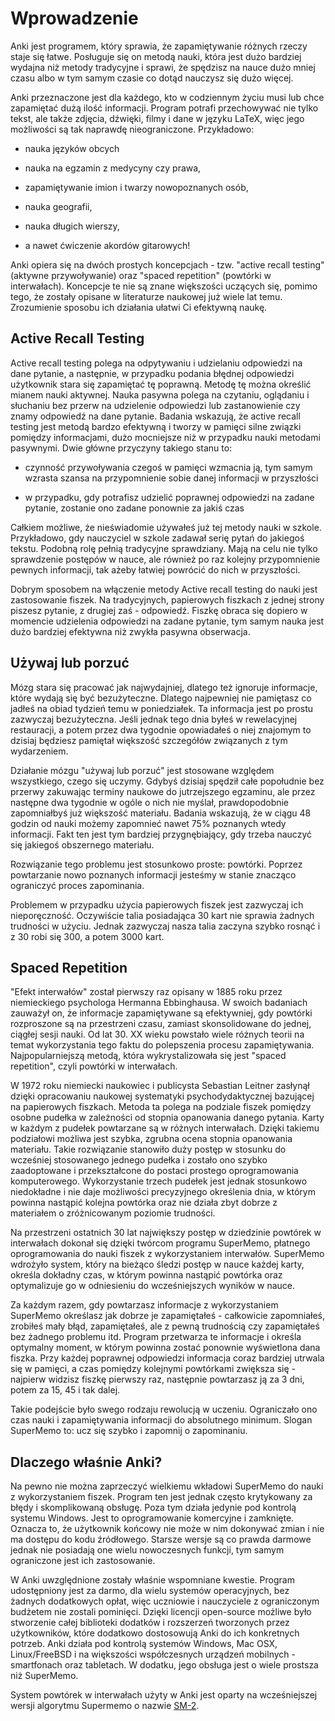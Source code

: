 # Wprowadzenie

Anki jest programem, który sprawia, że zapamiętywanie różnych rzeczy staje się łatwe. Posługuje się on metodą nauki, która jest dużo bardziej wydajna niż metody tradycyjne i sprawi, że spędzisz na nauce dużo mniej czasu albo w tym samym czasie co dotąd nauczysz się dużo więcej.

Anki przeznaczone jest dla każdego, kto w codziennym życiu musi lub chce zapamiętać dużą ilość informacji. Program potrafi przechowywać nie tylko tekst, ale także zdjęcia, dźwięki, filmy i dane w języku LaTeX, więc jego możliwości są tak naprawdę nieograniczone. Przykładowo:

-   nauka języków obcych

-   nauka na egzamin z medycyny czy prawa,

-   zapamiętywanie imion i twarzy nowopoznanych osób,

-   nauka geografii,

-   nauka długich wierszy,

-   a nawet ćwiczenie akordów gitarowych!

Anki opiera się na dwóch prostych koncepcjach - tzw. "active recall testing" (aktywne przywoływanie) oraz "spaced repetition" (powtórki w interwałach). Koncepcje te nie są znane większości uczących się, pomimo tego, że zostały opisane w literaturze naukowej już wiele lat temu. Zrozumienie sposobu ich działania ułatwi Ci efektywną naukę.

Active Recall Testing
---------------------

Active recall testing polega na  odpytywaniu i udzielaniu odpowiedzi na dane pytanie, a następnie, w przypadku podania błędnej odpowiedzi użytkownik stara się zapamiętać tę poprawną. Metodę tę można określić mianem nauki aktywnej. Nauka pasywna polega na czytaniu, oglądaniu i słuchaniu bez przerw na udzielenie odpowiedzi lub zastanowienie czy znamy odpowiedź na dane pytanie. Badania wskazują, że active recall testing jest metodą bardzo efektywną i tworzy w pamięci silne związki pomiędzy informacjami, dużo mocniejsze niż w przypadku nauki metodami pasywnymi. Dwie główne przyczyny takiego stanu to:

-   czynność przywoływania czegoś w pamięci wzmacnia ją, tym samym wzrasta szansa na przypomnienie sobie danej informacji w przyszłości

-   w przypadku, gdy potrafisz udzielić poprawnej odpowiedzi na zadane pytanie, zostanie ono zadane ponownie za jakiś czas

Całkiem możliwe, że nieświadomie używałeś już tej metody nauki w szkole. Przykładowo, gdy nauczyciel w szkole zadawał serię pytań do jakiegoś tekstu. Podobną rolę pełnią tradycyjne sprawdziany. Mają na celu nie tylko sprawdzenie postępów w nauce, ale również po raz kolejny przypomnienie pewnych informacji, tak ażeby łatwiej powrócić do nich w przyszłości.

Dobrym sposobem na włączenie metody Active recall testing do nauki jest zastosowanie fiszek. Na tradycyjnych, papierowych fiszkach z jednej strony piszesz pytanie, z drugiej zaś - odpowiedź. Fiszkę obraca się dopiero w momencie udzielenia odpowiedzi na zadane pytanie, tym samym nauka jest dużo bardziej efektywna niż zwykła pasywna obserwacja.

Używaj lub porzuć
-----------------

Mózg stara się pracować jak najwydajniej, dlatego też ignoruje informacje, które wydają się być bezużyteczne. Dlatego najpewniej nie pamiętasz co jadłeś na obiad tydzień temu w poniedziałek. Ta informacja jest po prostu zazwyczaj bezużyteczna. Jeśli jednak tego dnia byłeś w rewelacyjnej restauracji, a potem przez dwa tygodnie opowiadałeś o niej znajomym to dzisiaj będziesz pamiętał większość szczegółów związanych z tym wydarzeniem.

Działanie mózgu "używaj lub porzuć" jest stosowane względem wszystkiego, czego się uczymy. Gdybyś dzisiaj spędził całe popołudnie bez przerwy zakuwając terminy naukowe do jutrzejszego egzaminu, ale przez następne dwa tygodnie w ogóle o nich nie myślał, prawdopodobnie zapomniałbyś już większość materiału. Badania wskazują, że w ciągu 48 godzin od nauki możemy zapomnieć nawet 75% poznanych wtedy informacji. Fakt ten jest tym bardziej przygnębiający, gdy trzeba nauczyć się jakiegoś obszernego materiału.

Rozwiązanie tego problemu jest stosunkowo proste: powtórki. Poprzez powtarzanie nowo poznanych informacji jesteśmy w stanie znacząco ograniczyć proces zapominania.

Problemem w przypadku użycia papierowych fiszek jest zazwyczaj ich nieporęczność. Oczywiście talia posiadająca 30 kart nie sprawia żadnych trudności w użyciu. Jednak zazwyczaj nasza talia zaczyna szybko rosnąć i z 30 robi się 300, a potem 3000 kart.

Spaced Repetition
-----------------

"Efekt interwałów" został pierwszy raz opisany w 1885 roku przez niemieckiego psychologa Hermanna Ebbinghausa. W swoich badaniach zauważył on, że informacje zapamiętywane są efektywniej, gdy powtórki rozproszone są na przestrzeni czasu, zamiast skonsolidowane do jednej, ciągłej sesji nauki. Od lat 30. XX wieku powstało wiele różnych teorii na temat wykorzystania tego faktu do polepszenia procesu zapamiętywania. Najpopularniejszą metodą, która wykrystalizowała się jest "spaced repetition", czyli powtórki w interwałach.

W 1972 roku niemiecki naukowiec i publicysta Sebastian Leitner zasłynął dzięki opracowaniu naukowej systematyki psychodydaktycznej bazującej na papierowych fiszkach. Metoda ta polega na podziale fiszek pomiędzy osobne pudełka w zależności od stopnia opanowania danego pytania. Karty w każdym z pudełek powtarzane są w różnych interwałach. Dzięki takiemu podziałowi możliwa jest szybka, zgrubna ocena stopnia opanowania materiału. Takie rozwiązanie stanowiło duży postęp w stosunku do wcześniej stosowanego jednego pudełka i zostało ono szybko zaadoptowane i przekształcone do postaci prostego oprogramowania komputerowego. Wykorzystanie trzech pudełek jest jednak stosunkowo niedokładne i nie daje możliwości precyzyjnego określenia dnia, w którym powinna nastąpić kolejna powtórka oraz nie działa zbyt dobrze z materiałem o zróżnicowanym poziomie trudności.

Na przestrzeni ostatnich 30 lat największy postęp w dziedzinie powtórek w interwałach dokonał się dzięki twórcom programu SuperMemo, płatnego oprogramowania do nauki fiszek z wykorzystaniem interwałów. SuperMemo wdrożyło system, który na bieżąco śledzi postęp w nauce każdej karty, określa dokładny czas, w którym powinna nastąpić powtórka oraz optymalizuje go w odniesieniu do wcześniejszych wyników w nauce.

Za każdym razem, gdy powtarzasz informacje z wykorzystaniem SuperMemo określasz jak dobrze 
je zapamiętałeś - całkowicie zapomniałeś, zrobiłeś mały błąd, zapamiętałeś, ale z pewną 
trudnością czy zapamiętałeś bez żadnego problemu itd. Program przetwarza te informacje i 
określa optymalny moment, w którym powinna zostać ponownie wyświetlona dana fiszka. Przy 
każdej poprawnej odpowiedzi informacja coraz bardziej utrwala się w pamięci, a czas 
pomiędzy kolejnymi powtórkami zwiększa się - najpierw widzisz fiszkę pierwszy raz, 
następnie powtarzasz ją za 3 dni, potem za 15, 45 i tak dalej.

Takie podejście było swego rodzaju rewolucją w uczeniu. Ograniczało ono czas nauki i 
zapamiętywania informacji do absolutnego minimum. Slogan SuperMemo to: ucz się szybko i 
zapomnij o zapominaniu.

Dlaczego właśnie Anki?
---------

Na pewno nie można zaprzeczyć wielkiemu wkładowi SuperMemo do nauki z wykorzystaniem fiszek. Program ten jest jednak często krytykowany za błędy i skomplikowaną obsługę. Poza tym działa jedynie pod kontrolą systemu Windows. Jest to oprogramowanie komercyjne i zamknięte. Oznacza to, że użytkownik końcowy nie może w nim dokonywać zmian i nie ma dostępu do kodu źródłowego. Starsze wersje są co prawda darmowe jednak nie posiadają one wielu nowoczesnych funkcji, tym samym ograniczone jest ich zastosowanie.

W Anki uwzględnione zostały właśnie wspomniane kwestie. Program udostępniony jest za darmo, dla wielu systemów operacyjnych, bez żadnych dodatkowych opłat, więc uczniowie i nauczyciele z ograniczonym budżetem nie zostali pominięci. Dzięki licencji open-source możliwe było stworzenie całej biblioteki dodatków i rozszerzeń tworzonych przez użytkowników, które dodatkowo dostosowują Anki do ich konkretnych potrzeb. Anki działa pod kontrolą systemów Windows, Mac OSX, Linux/FreeBSD i na większości współczesnych urządzeń mobilnych - smartfonach oraz tabletach. W dodatku, jego obsługa jest o wiele prostsza niż SuperMemo.

System powtórek w interwałach użyty w Anki jest oparty na wcześniejszej wersji algorytmu Supermemo o nazwie [SM-2](faqs.md).

